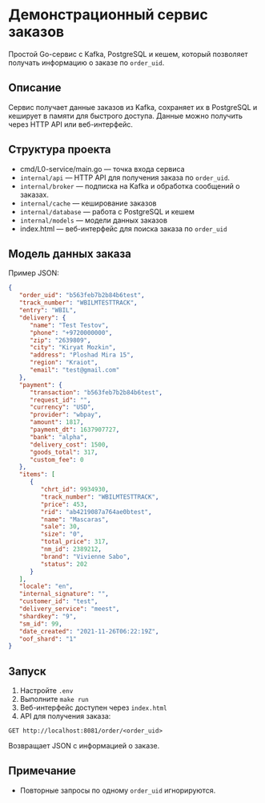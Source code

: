 # Демонстрационный сервис заказов

Простой Go-сервис с Kafka, PostgreSQL и кешем, который позволяет получать информацию о заказе по `order_uid`.

## Описание

Сервис получает данные заказов из Kafka, сохраняет их в PostgreSQL и кеширует в памяти для быстрого доступа. Данные можно получить через HTTP API или веб-интерфейс.

## Структура проекта

- cmd/L0-service/main.go — точка входа сервиса
- `internal/api` — HTTP API для получения заказа по `order_uid`.  
- `internal/broker` — подписка на Kafka и обработка сообщений о заказах.  
- `internal/cache` — кеширование заказов
- `internal/database` — работа с PostgreSQL и кешем
- `internal/models` — модели данных заказов
- index.html — веб-интерфейс для поиска заказа по `order_uid`

## Модель данных заказа

Пример JSON:

```json
{
   "order_uid": "b563feb7b2b84b6test",
   "track_number": "WBILMTESTTRACK",
   "entry": "WBIL",
   "delivery": {
      "name": "Test Testov",
      "phone": "+9720000000",
      "zip": "2639809",
      "city": "Kiryat Mozkin",
      "address": "Ploshad Mira 15",
      "region": "Kraiot",
      "email": "test@gmail.com"
   },
   "payment": {
      "transaction": "b563feb7b2b84b6test",
      "request_id": "",
      "currency": "USD",
      "provider": "wbpay",
      "amount": 1817,
      "payment_dt": 1637907727,
      "bank": "alpha",
      "delivery_cost": 1500,
      "goods_total": 317,
      "custom_fee": 0
   },
   "items": [
      {
         "chrt_id": 9934930,
         "track_number": "WBILMTESTTRACK",
         "price": 453,
         "rid": "ab4219087a764ae0btest",
         "name": "Mascaras",
         "sale": 30,
         "size": "0",
         "total_price": 317,
         "nm_id": 2389212,
         "brand": "Vivienne Sabo",
         "status": 202
      }
   ],
   "locale": "en",
   "internal_signature": "",
   "customer_id": "test",
   "delivery_service": "meest",
   "shardkey": "9",
   "sm_id": 99,
   "date_created": "2021-11-26T06:22:19Z",
   "oof_shard": "1"
}
```

## Запуск

1. Настройте `.env` 
2. Выполните `make run`
3. Веб-интерфейс доступен через `index.html`
4. API для получения заказа:

```
GET http://localhost:8081/order/<order_uid>
```

Возвращает JSON с информацией о заказе.

## Примечание

- Повторные запросы по одному `order_uid` игнорируются.
